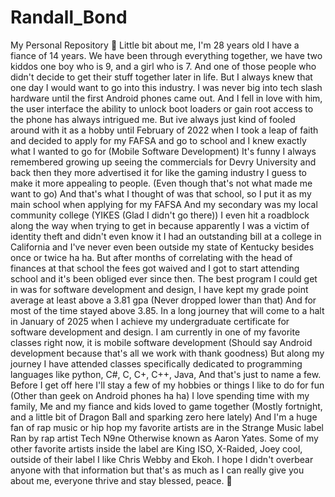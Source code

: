 # Randall_Bond
My Personal Repository
🤗 Little bit about me, I'm 28 years old I have a fiance of 14 years. 
We have been through everything together, we have two kiddos one 
boy who is 9, and a girl who is 7. And one of those people who 
didn't decide to get their stuff together later in life. But 
I always knew that one day I would want to go into this industry. 
I was never big into tech slash hardware until the first Android 
phones came out. And I fell in love with him, the user interface 
the ability to unlock boot loaders or gain root access to the phone 
has always intrigued me. But ive always just kind of fooled around 
with it as a hobby until February of 2022 when I took a leap of faith 
and decided to apply for my FAFSA and go to school and I knew exactly 
what I wanted to go for (Mobile Software Development) It's funny I always 
remembered growing up seeing the commercials for Devry University and back 
then they more advertised it for like the gaming industry I guess to make 
it more appealing to people. (Even though that's not what made me want to go) 
And that's what I thought of was that school, so I put it as my main school when 
applying for my FAFSA And my secondary was my local community college 
(YIKES (Glad I didn't go there)) I even hit a roadblock along the way when 
trying to get in because apparently I was a victim of identity theft and 
didn't even know it I had an outstanding bill at a college in California 
and I've never even been outside my state of Kentucky besides once or twice ha ha. 
But after months of correlating with the head of finances at that school the fees 
got waived and I got to start attending school and it's been obliged ever since then. 
The best program I could get in was for software development and design, I have kept 
my grade point average at least above a 3.81 gpa (Never dropped lower than that) And 
for most of the time stayed above 3.85. In a long journey that will come to a halt in 
January of 2025 when I achieve my undergraduate certificate for software development 
and design. I am currently in one of my favorite classes right now, it is mobile software 
development (Should say Android development because that's all we work with thank goodness) 
But along my journey I have attended classes specifically dedicated to programming languages 
like python, C#, C, C+, C++, Java, And that's just to name a few. Before I get off here I'll 
stay a few of my hobbies or things I like to do for fun (Other than geek on Android phones ha ha) 
I love spending time with my family, Me and my fiance and kids loved to game together (Mostly fortnight, 
and a little bit of Dragon Ball and sparking zero here lately) And I'm a huge fan of rap music or hip hop 
my favorite artists are in the Strange Music label Ran by rap artist Tech N9ne Otherwise known as Aaron Yates. 
Some of my other favorite artists inside the label are King ISO, X-Raided, Joey cool, outside of their label I 
like Chris Webby and Ekoh. I hope I didn't overbear anyone with that information but that's as much as I can really 
give you about me, everyone thrive and stay blessed, peace. 🫡
